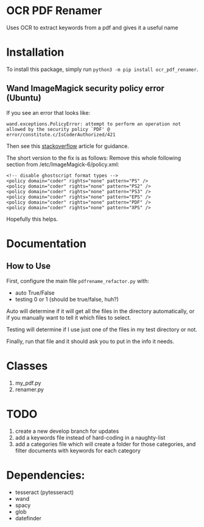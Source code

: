 # OCR PDF Renamer
Uses OCR to extract keywords from a pdf and gives it a useful name

# Installation
To install this package, simply run `python3 -m pip install ocr_pdf_renamer`.

## Wand ImageMagick security policy error (Ubuntu)
If you see an error that looks like:

    wand.exceptions.PolicyError: attempt to perform an operation not allowed by the security policy `PDF' @ error/constitute.c/IsCoderAuthorized/421

Then see this [stackoverflow](https://stackoverflow.com/questions/52998331/imagemagick-security-policy-pdf-blocking-conversion) article for guidance.

The short version to the fix is as follows:
Remove this whole following section from /etc/ImageMagick-6/policy.xml:

    <!-- disable ghostscript format types -->
    <policy domain="coder" rights="none" pattern="PS" />
    <policy domain="coder" rights="none" pattern="PS2" />
    <policy domain="coder" rights="none" pattern="PS3" />
    <policy domain="coder" rights="none" pattern="EPS" />
    <policy domain="coder" rights="none" pattern="PDF" />
    <policy domain="coder" rights="none" pattern="XPS" />

Hopefully this helps.

# Documentation
## How to Use
First, configure the main file `pdfrename_refactor.py` with:
* auto True/False
* testing 0 or 1 (should be true/false, huh?)

Auto will determine if it will get all the files in the directory automatically, or if you manually want to tell it which files to select.

Testing will determine if I use just one of the files in my test directory or not.

Finally, run that file and it should ask you to put in the info it needs.

# Classes
1. my_pdf.py
2. renamer.py


# TODO
1. create a new develop branch for updates
2. add a keywords file instead of hard-coding in a naughty-list
3. add a categories file which will create a folder for those categories, and filter documents with keywords for each category

# Dependencies:
- tesseract (pytesseract)
- wand
- spacy
- glob
- datefinder
